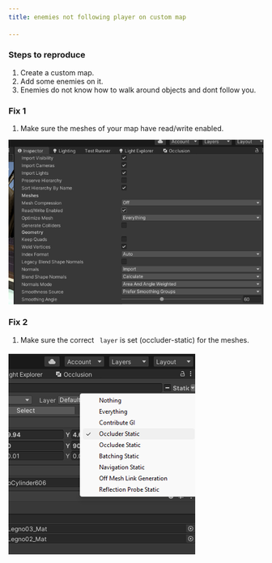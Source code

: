 ```yaml
---
title: enemies not following player on custom map

---
```

### Steps to reproduce

1. Create a custom map.
1. Add some enemies on it. 
1. Enemies do not know how to walk around objects and dont follow you.

### Fix 1

1. Make sure the meshes of your map have read/write enabled.

![Component](/img/tutorial-read-write-enabled.png)

### Fix 2

1. Make sure the correct ` layer` is set (occluder-static) for the meshes.

![Component](/img/tutorial-occluder-static.png)
